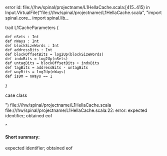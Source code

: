 error id: file://<WORKSPACE>/hw/spinal/projectname/L1HellaCache.scala:[415..415) in Input.VirtualFile("file://<WORKSPACE>/hw/spinal/projectname/L1HellaCache.scala", "import spinal.core._
import spinal.lib._


trait L1CacheParameters {
    
    def nSets : Int
    def nWays : Int
    def blockSizeWords : Int
    def addressBits : Int
    def blockOffsetBits = log2Up(blockSizeWords)
    def indxBits = log2Up(nSets)
    def untagBits = blockOffsetBits + indxBits
    def tagBits = addressBits - untagBits
    def wayBits = log2Up(nWays)
    def isDM = nWays == 1

}

case class 

")
file://<WORKSPACE>/hw/spinal/projectname/L1HellaCache.scala
file://<WORKSPACE>/hw/spinal/projectname/L1HellaCache.scala:22: error: expected identifier; obtained eof

^
#### Short summary: 

expected identifier; obtained eof